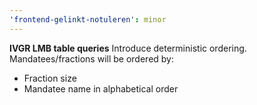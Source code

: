 ```yaml
---
'frontend-gelinkt-notuleren': minor
---
```


**IVGR LMB table queries**
Introduce deterministic ordering. Mandatees/fractions will be ordered by:
- Fraction size
- Mandatee name in alphabetical order
